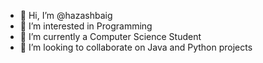 - 👋 Hi, I’m @hazashbaig
- 👀 I’m interested in Programming
- 🌱 I’m currently a Computer Science Student
- 💞️ I’m looking to collaborate on Java and Python projects

<!---
hazashbaig/hazashbaig is a ✨ special ✨ repository because its `README.md` (this file) appears on your GitHub profile.
You can click the Preview link to take a look at your changes.
--->
